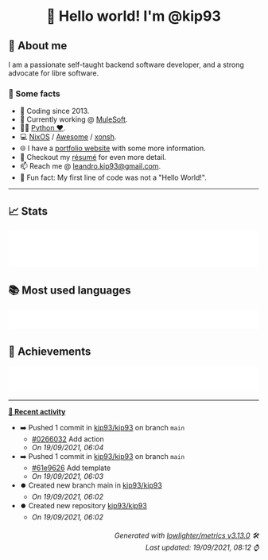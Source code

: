 <h1 align="center">👋 Hello world! I'm @kip93</h1>

## 👤 About me

I am a passionate self-taught backend software developer, and a strong advocate for libre software.

### 💬 Some facts

* 📅 Coding since 2013.
* 💼 Currently working @ [MuleSoft](https://github.com/mulesoft/).
* 👨‍💻 [Python ❤️](https://github.com/search?q=user%3Akip93&l=python).
* 💻 [NixOS](https://github.com/NixOS/) / [Awesome](https://github.com/awesomeWM/) / [xonsh](https://github.com/xonsh/).
* 🌐 I have a [portfolio website](https://kip93.net/) with some more information.
* 📝 Checkout my [résumé](https://kip93.net/resume/) for even more detail.
* 📫 Reach me @ [leandro.kip93@gmail.com](mailto:leandro.kip93@gmail.com).
* 🎲 Fun fact: My first line of code was not a "Hello World!".

----------------------------------------------------------------------------------------------------------------------------------------------------------------

## 📈 Stats

![](./stats.svg)

## 📚 Most used languages

![](./languages.svg)

## 🏅 Achievements

![](./achievements.svg)

----------------------------------------------------------------------------------------------------------------------------------------------------------------

**[📰 Recent activity](https://github.com/kip93)**
* ➡️ Pushed 1 commit in [kip93/kip93](https://github.com/kip93/kip93) on branch `main`
  * [#0266032](https://github.com/kip93/kip93/commit/0266032) Add action
  * *On 19/09/2021, 06:04*
* ➡️ Pushed 1 commit in [kip93/kip93](https://github.com/kip93/kip93) on branch `main`
  * [#61e9626](https://github.com/kip93/kip93/commit/61e9626) Add template
  * *On 19/09/2021, 06:03*
* ⏺️ Created new branch main in [kip93/kip93](https://github.com/kip93/kip93)
  * *On 19/09/2021, 06:02*
* ⏺️ Created new repository  [kip93/kip93](https://github.com/kip93/kip93)
  * *On 19/09/2021, 06:02*



<h6 align="right"><em>
    Generated with <a href="https://github.com/lowlighter/metrics/tree/latest/">lowlighter/metrics v3.13.0</a> 🛠️<br>
    Last updated: 19/09/2021, 08:12 ⌚
</em></h6>
